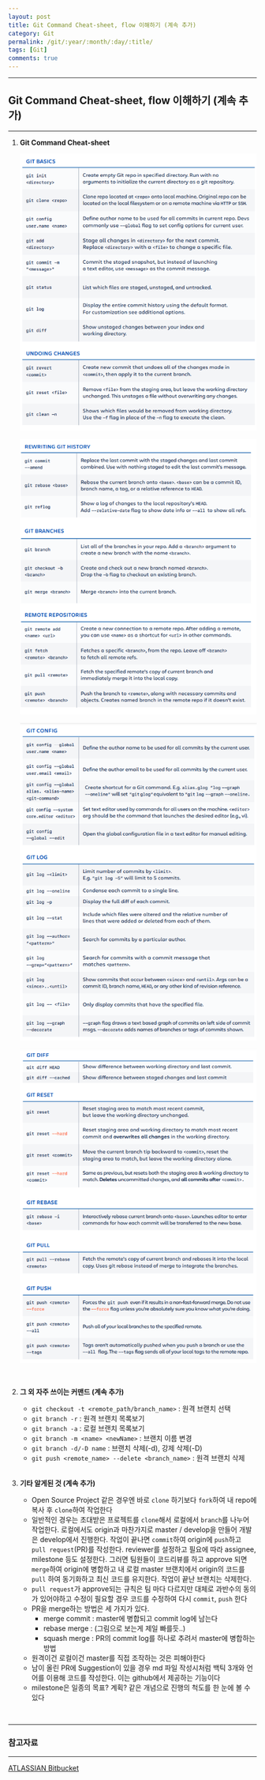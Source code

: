 ```yaml
---
layout: post
title: Git Command Cheat-sheet, flow 이해하기 (계속 추가)
category: Git
permalink: /git/:year/:month/:day/:title/
tags: [Git]
comments: true
---
```


---

## Git Command Cheat-sheet, flow 이해하기 (계속 추가)

---

1. **Git Command Cheat-sheet**

   ![1](/assets/post/git/1.PNG)

   ![2](/assets/post/git/2.PNG)

   ![3](/assets/post/git/3.PNG)

   ![4](/assets/post/git/4.PNG)

   <br>

2. **그 외 자주 쓰이는 커맨드 (계속 추가)**

   * `git checkout -t <remote_path/branch_name>` : 원격 브랜치 선택
   * `git branch -r` : 원격 브랜치 목록보기
   * `git branch -a` : 로컬 브랜치 목록보기
   * `git branch -m <name> <newName>` : 브랜치 이름 변경
   * `git branch -d/-D name` : 브랜치 삭제(-d), 강제 삭제(-D)
   * `git push <remote_name> --delete <branch_name>` : 원격 브랜치 삭제

   <br>

3. **기타 알게된 것 (계속 추가)**

   * Open Source Project 같은 경우엔 바로 `clone` 하기보다 `fork`하여 내 repo에 복사 후 `clone`하여 작업한다
   * 일반적인 경우는 초대받은 프로젝트를 `clone`해서 로컬에서 `branch`를 나누어 작업한다. 로컬에서도 origin과 마찬가지로 master / develop을 만들어 개발은 develop에서 진행한다. 작업이 끝나면 `commit`하여 origin에 `push`하고 `pull request`(PR)를 작성한다. reviewer를 설정하고 필요에 따라 assignee, milestone 등도 설정한다. 그러면 팀원들이 코드리뷰를 하고 approve  되면 `merge`하여 origin에 병합하고 내 로컬 master 브랜치에서 origin의 코드를 `pull` 하여 동기화하고 최신 코드를 유지한다. 작업이 끝난 브랜치는 삭제한다.
   * `pull request`가 approve되는 규칙은 팀 마다 다르지만 대체로 과반수의 동의가 있어야하고 수정이 필요할 경우 코드를 수정하여 다시 `commit`, `push` 한다
   * PR을 merge하는 방법은 세 가지가 있다. 
     * merge commit : master에 병합되고 commit log에 남는다
     * rebase merge : (그림으로 보는게 제일 빠를듯..)
     * squash merge : PR의 commit log를 하나로 추려서 master에 병합하는 방법
   * 원격이건 로컬이건 master를 직접 조작하는 것은 피해야한다
   * 남이 올린 PR에 Suggestion이 있을 경우 md 파일 작성시처럼 백틱 3개와 언어를 이용해 코드를 작성한다. 이는 github에서 제공하는 기능이다
   * milestone은 일종의 목표? 계획? 같은 개념으로 진행의 척도를 한 눈에 볼 수 있다

<br>

---

### 참고자료

---

[ATLASSIAN Bitbucket](https://www.atlassian.com/git/tutorials/atlassian-git-cheatsheet)